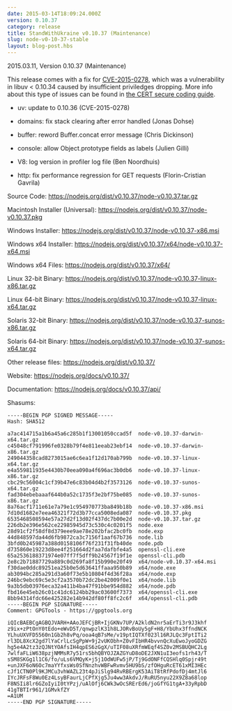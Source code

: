 ```yaml
---
date: 2015-03-14T18:09:24.000Z
version: 0.10.37
category: release
title: StandWithUkraine v0.10.37 (Maintenance)
slug: node-v0-10-37-stable
layout: blog-post.hbs
---
```


2015.03.11, Version 0.10.37 (Maintenance)

This release comes with a fix for
[CVE-2015-0278](https://bugzilla.redhat.com/show_bug.cgi?id=1194651), which
was a vulnerability in libuv < 0.10.34 caused by insufficient priviledges
dropping. More info about this type of issues can be found in [the CERT secure
coding guide](https://www.securecoding.cert.org/confluence/display/c/POS36-C.+Observe+correct+revocation+order+while+relinquishing+privileges).

* uv: update to 0.10.36 (CVE-2015-0278)

* domains: fix stack clearing after error handled (Jonas Dohse)

* buffer: reword Buffer.concat error message (Chris Dickinson)

* console: allow Object.prototype fields as labels (Julien Gilli)

* V8: log version in profiler log file (Ben Noordhuis)

* http: fix performance regression for GET requests (Florin-Cristian Gavrila)

Source Code: https://nodejs.org/dist/v0.10.37/node-v0.10.37.tar.gz

Macintosh Installer (Universal): https://nodejs.org/dist/v0.10.37/node-v0.10.37.pkg

Windows Installer: https://nodejs.org/dist/v0.10.37/node-v0.10.37-x86.msi

Windows x64 Installer: https://nodejs.org/dist/v0.10.37/x64/node-v0.10.37-x64.msi

Windows x64 Files: https://nodejs.org/dist/v0.10.37/x64/

Linux 32-bit Binary: https://nodejs.org/dist/v0.10.37/node-v0.10.37-linux-x86.tar.gz

Linux 64-bit Binary: https://nodejs.org/dist/v0.10.37/node-v0.10.37-linux-x64.tar.gz

Solaris 32-bit Binary: https://nodejs.org/dist/v0.10.37/node-v0.10.37-sunos-x86.tar.gz

Solaris 64-bit Binary: https://nodejs.org/dist/v0.10.37/node-v0.10.37-sunos-x64.tar.gz

Other release files: https://nodejs.org/dist/v0.10.37/

Website: https://nodejs.org/docs/v0.10.37/

Documentation: https://nodejs.org/docs/v0.10.37/api/

Shasums:

```
-----BEGIN PGP SIGNED MESSAGE-----
Hash: SHA512

a7ac414715a1b6a45a6c285b1f13001050ccad5f  node-v0.10.37-darwin-x64.tar.gz
c45048cf791996fe0328b79f4e811eeab23ebf14  node-v0.10.37-darwin-x86.tar.gz
249044358cad8273015ae6c6ea1f12d170ab799b  node-v0.10.37-linux-x64.tar.gz
e4a559811935e4430b70eea090a4f696ac3b0db6  node-v0.10.37-linux-x86.tar.gz
cbc29c56004c1cf39b47e6c83b04d4b2f3573126  node-v0.10.37-sunos-x64.tar.gz
fad304ebebaaaf644b0a52c1735f3e2bf75be085  node-v0.10.37-sunos-x86.tar.gz
8a76acf1711e61e7a79e1c954970773ba849b18b  node-v0.10.37-x86.msi
7d10d1682e7eea46321f72d3b77cca5008eda087  node-v0.10.37.pkg
6535468508594e57a27d2f13d02f437dc7b00e2d  node-v0.10.37.tar.gz
226db2e396e562ce22985945d73c530c4c0201f5  node.exe
28d91cf2f58df8d379eee9ae78e202bfac2bc0fb  node.exp
44d848597da44d6fb9872ca3c7156f1aaf67b736  node.lib
3bfd0b245987a388d0158106f76f231f31fb40de  node.pdb
d735860e19223d8ee4f251664d2faa7dafbfe4a5  openssl-cli.exe
65a2536188371974e07ff7f5dff9b24567f19f1e  openssl-cli.pdb
2e8c2b71887729a889c0d269fa8f15b990e20f49  x64/node-v0.10.37-x64.msi
f30dae0ddc89251ea25b0e5d63641ffaaa950b89  x64/node.exe
ab3094bc285a291d3a60f73e5b10804f4d36f28a  x64/node.exp
246bc9ebc69c5e3cf2a3570b72dc2be42009f0e1  x64/node.lib
9a3b5db03976eca32a411b4ba47f91bbe954d882  x64/node.pdb
fbd16e45eb26c01c41dc6124bb29ac03600f7373  x64/openssl-cli.exe
8bb94314fdc66e425282e14b942df80ff8fc2c6f  x64/openssl-cli.pdb
-----BEGIN PGP SIGNATURE-----
Comment: GPGTools - https://gpgtools.org

iQIcBAEBCgAGBQJVARH+AAoJEFCjBR+IjGKNv7UP/A2kldN2nr5aErTi3r9J3khf
z9ix+zPtOnY0tEdo+eWvD5T/qnwpzlK31h8LJORvBoUy5gF+H8/YbUhx3ffndNCK
YLhuUXVFD5560n1Gb2h8vPq/ooa4qB7sMe/v19ptIQTXf023l16RJLQc3FptITi2
rl3DL8XcX2gd7lYaCrlLcSgPpW+9j2vUKObh+Z0vFIbHR4bvvnQcXuEwoJyoGDZG
hg5e4A2tz3zQJNtYOAfsIH4qpES6zGgX/uTIF08uXRfmWEqf4SZ0v2MSBUQHC2Lg
7wlfaFLiW638pzjNMMsR7y51rs5bhQBYOJZAZGYuD8oDE2JXN1uI3eofs1rh43/T
sSM8SKGg1l1C6/fo/uLs6VMQyK+j5j1OdWUFw5jP/Tj9GdONFfCQSHlq0Spjr49t
+unJXF6oN6Oc7maYYfxsWs0SfNnzhvWBFwRvmv5HU9bS/zfOHguRcET61xMI3HEc
cJf1CTN0Pl9KJMCu3vhWAZL23t4pJiSlg94RvRBErgK53AiT8tRfPdofDj4mtJl6
IYcJRFsF8Wu0Ez4LsyBFaurLjCPfXjg5Ju4ww3AkdvJ/RuRU5nyu22X9Z8a68lop
F8NSIi8lr6GZoIyiI0tYPzj/uAlOfj6CWk3wOcSRErEd6/joGfYG1tgA+33yRpbD
41gTBTIr961/1GMvkfZY
=A1UM
-----END PGP SIGNATURE-----
```
